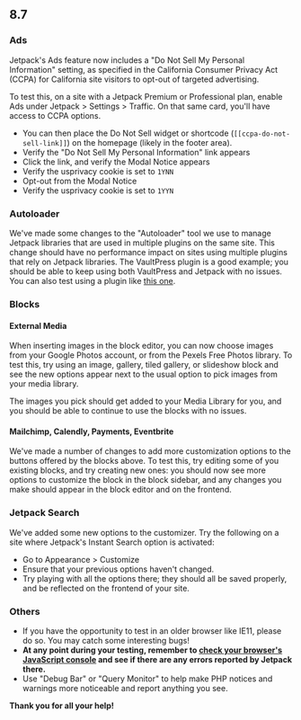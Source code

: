 ## 8.7

### Ads

Jetpack's Ads feature now includes a "Do Not Sell My Personal Information" setting, as specified in the California Consumer Privacy Act (CCPA) for California site visitors to opt-out of targeted advertising.

To test this, on a site with a Jetpack Premium or Professional plan, enable Ads under Jetpack > Settings > Traffic. On that same card, you'll have access to CCPA options.

- You can then place the Do Not Sell widget or shortcode (`[[ccpa-do-not-sell-link]]`) on the homepage (likely in the footer area).
- Verify the "Do Not Sell My Personal Information" link appears
- Click the link, and verify the Modal Notice appears
- Verify the usprivacy cookie is set to `1YNN`
- Opt-out from the Modal Notice
- Verify the usprivacy cookie is set to `1YYN`

### Autoloader

We've made some changes to the "Autoloader" tool we use to manage Jetpack libraries that are used in multiple plugins on the same site. This change should have no performance impact on sites using multiple plugins that rely on Jetpack libraries. The VaultPress plugin is a good example; you should be able to keep using both VaultPress and Jetpack with no issues. You can also test using a plugin like [this one](https://github.com/Automattic/client-example).

### Blocks

#### External Media

When inserting images in the block editor, you can now choose images from your Google Photos account, or from the Pexels Free Photos library. To test this, try using an image, gallery, tiled gallery, or slideshow block and see the new options appear next to the usual option to pick images from your media library.

The images you pick should get added to your Media Library for you, and you should be able to continue to use the blocks with no issues.

#### Mailchimp, Calendly, Payments, Eventbrite

We've made a number of changes to add more customization options to the buttons offered by the blocks above. To test this, try editing some of you existing blocks, and try creating new ones: you should now see more options to customize the block in the block sidebar, and any changes you make should appear in the block editor and on the frontend.

### Jetpack Search

We've added some new options to the customizer. Try the following on a site where Jetpack's Instant Search option is activated:

- Go to Appearance > Customize
- Ensure that your previous options haven't changed.
- Try playing with all the options there; they should all be saved properly, and be reflected on the frontend of your site.

### Others

- If you have the opportunity to test in an older browser like IE11, please do so. You may catch some interesting bugs!
- **At any point during your testing, remember to [check your browser's JavaScript console](https://codex.wordpress.org/Using_Your_Browser_to_Diagnose_JavaScript_Errors#Step_3:_Diagnosis) and see if there are any errors reported by Jetpack there.**
- Use "Debug Bar" or "Query Monitor" to help make PHP notices and warnings more noticeable and report anything you see.

**Thank you for all your help!**

